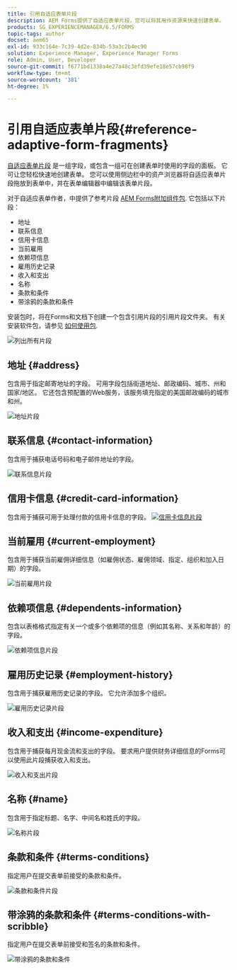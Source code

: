 ```yaml
---
title: 引用自适应表单片段
description: AEM Forms提供了自适应表单片段，您可以将其用作资源来快速创建表单。
products: SG_EXPERIENCEMANAGER/6.5/FORMS
topic-tags: author
docset: aem65
exl-id: 933c164e-7c39-4d2e-834b-53a3c2b4ec90
solution: Experience Manager, Experience Manager Forms
role: Admin, User, Developer
source-git-commit: f6771bd1338a4e27a48c3efd39efe18e57cb98f9
workflow-type: tm+mt
source-wordcount: '381'
ht-degree: 1%

---
```


# 引用自适应表单片段{#reference-adaptive-form-fragments}

[自适应表单片段](../../forms/using/adaptive-form-fragments.md) 是一组字段，或包含一组可在创建表单时使用的字段的面板。 它可让您轻松快速地创建表单。 您可以使用侧边栏中的资产浏览器将自适应表单片段拖放到表单中，并在表单编辑器中编辑该表单片段。

对于自适应表单作者，中提供了参考片段 [AEM Forms附加组件包](https://experienceleague.adobe.com/docs/experience-manager-release-information/aem-release-updates/forms-updates/aem-forms-releases.html?lang=en). 它包括以下片段：

* 地址
* 联系信息
* 信用卡信息
* 当前雇用
* 依赖项信息
* 雇用历史记录
* 收入和支出
* 名称
* 条款和条件
* 带涂鸦的条款和条件

安装包时，将在Forms和文档下创建一个包含引用片段的引用片段文件夹。 有关安装软件包，请参见 [如何使用包](/help/sites-administering/package-manager.md).

![列出所有片段](assets/ootb-frags.png)

## 地址 {#address}

包含用于指定邮寄地址的字段。 可用字段包括街道地址、邮政编码、城市、州和国家/地区。 它还包含预配置的Web服务，该服务填充指定的美国邮政编码的城市和州。

![地址片段](assets/address.png)

<!--[Click to enlarge

](assets/address-1.png)-->

## 联系信息 {#contact-information}

包含用于捕获电话号码和电子邮件地址的字段。

![联系信息片段](assets/contact-info.png)

<!--[Click to enlarge

](assets/contact-info-1.png)-->

## 信用卡信息 {#credit-card-information}

包含用于捕获可用于处理付款的信用卡信息的字段。
[![信用卡信息片段](assets/cc-info.png)](assets/cc-info-1.png)

## 当前雇用 {#current-employment}

包含用于捕获当前雇佣详细信息（如雇佣状态、雇佣领域、指定、组织和加入日期）的字段。

![当前雇用片段](assets/current-emp.png)

<!--[Click to enlarge

](assets/current-emp-1.png)-->

## 依赖项信息 {#dependents-information}

包含以表格格式指定有关一个或多个依赖项的信息（例如其名称、关系和年龄）的字段。

![依赖项信息片段](assets/dependents-info.png)

<!--[Click to enlarge

](assets/dependents-info-1.png)-->

## 雇用历史记录 {#employment-history}

包含用于捕获雇用历史记录的字段。 它允许添加多个组织。

![雇用历史记录片段](assets/emp-history.png)

<!--[Click to enlarge

](assets/emp-history-1.png)-->

## 收入和支出 {#income-expenditure}

包含用于捕获每月现金流和支出的字段。 要求用户提供财务详细信息的Forms可以使用此片段捕获收入和支出。

![收入和支出片段](assets/income.png)

<!--[Click to enlarge

](assets/income-1.png)-->

## 名称 {#name}

包含用于指定标题、名字、中间名和姓氏的字段。

![名称片段](assets/name.png)

<!--[Click to enlarge

](assets/name-1.png)-->

## 条款和条件 {#terms-conditions}

指定用户在提交表单前接受的条款和条件。

![条款和条件片段](assets/tnc.png)

<!--[Click to enlarge

](assets/tnc-1.png)-->

## 带涂鸦的条款和条件 {#terms-conditions-with-scribble}

指定用户在提交表单前接受和签名的条款和条件。

![带涂鸦的条款和条件](assets/tnc-scribble.png)

<!--[Click to enlarge

](assets/tnc-scribble-1.png)-->
